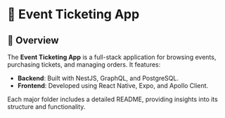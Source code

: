 # 🍿️ Event Ticketing App

## 📌 Overview

The **Event Ticketing App** is a full-stack application for browsing events, purchasing tickets, and managing orders. It features:

- **Backend**: Built with NestJS, GraphQL, and PostgreSQL.
- **Frontend**: Developed using React Native, Expo, and Apollo Client.

Each major folder includes a detailed README, providing insights into its structure and functionality.

